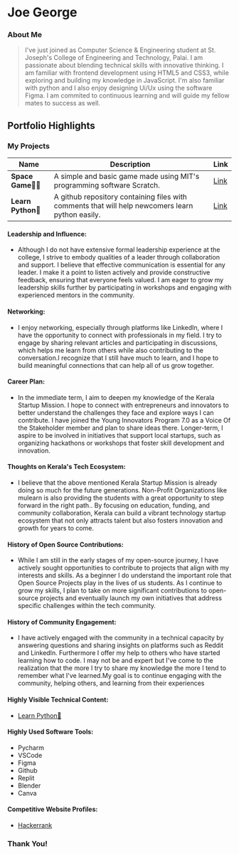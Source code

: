 # Joe George

### About Me

> I've just joined as Computer Science & Engineering student at St. Joseph's College of Engineering and Technology, Palai. I am passionate about blending technical skills with innovative thinking. I am familiar with frontend development using HTML5 and CSS3,  while exploring and building my knowledge in JavaScript. I'm also familiar with python and I also enjoy designing Ui/Ux using the software Figma. I am commited to continuous learning and will guide my fellow mates to success as well.


## Portfolio Highlights

### My Projects

| Name                | Description                                                                   | Link                                                           |
|---------------------|-------------------------------------------------------------------------------|----------------------------------------------------------------|
| **Space Game🚀🌌**   |   A simple and basic game made using MIT's programming software Scratch.      | [Link](https://scratch.mit.edu/projects/1034075497)            |
| **Learn Python🐍**   |   A github repository containing files with comments that will help newcomers learn python easily.      | [Link](https://github.com/joegeorge022/Learn-Python)           |



#### Leadership and Influence:

- Although I do not have extensive formal leadership experience at the college, I strive to embody qualities of a leader through collaboration and support. I believe that effective communication is essential for any leader. I make it a point to listen actively and provide constructive feedback, ensuring that everyone feels valued. I am eager to grow my leadership skills further by participating in workshops and engaging with experienced mentors in the community.

#### Networking:

- I enjoy networking, especially through platforms like LinkedIn, where I have the opportunity to connect with professionals in my field. I try to engage by sharing relevant articles and participating in discussions, which helps me learn from others while also contributing to the conversation.I recognize that I still have much to learn, and I hope to build meaningful connections that can help all of us grow together.

#### Career Plan:

- In the immediate term, I aim to deepen my knowledge of the Kerala Startup Mission. I hope to connect with entrepreneurs and innovators to better understand the challenges they face and explore ways I can contribute. I have joined the Young Innovators Program 7.0 as a Voice Of the Stakeholder member and plan to share ideas there. Longer-term, I aspire to be involved in initiatives that support local startups, such as organizing hackathons or workshops that foster skill development and innovation.

#### Thoughts on Kerala's Tech Ecosystem:

- I believe that the above mentioned Kerala Startup Mission is already doing so much for the future generations. Non-Profit Organizations like mulearn is also providing the students with a great opportunity to step forward in the right path.. By focusing on education, funding, and community collaboration, Kerala can build a vibrant technology startup ecosystem that not only attracts talent but also fosters innovation and growth for years to come.

#### History of Open Source Contributions:

- While I am still in the early stages of my open-source journey, I have actively sought opportunities to contribute to projects that align with my interests and skills. As a beginner I do understand the important role that Open Source Projects play in the lives of us students. As I continue to grow my skills, I plan to take on more significant contributions to open-source projects and eventually launch my own initiatives that address specific challenges within the tech community.

#### History of Community Engagement:

-  I have actively engaged with the community in a technical capacity by answering questions and sharing insights on platforms such as Reddit and LinkedIn. Furthermore I offer my help to others who have started learning how to code. I may not be and expert but I've come to the realization that the more I try to share my knowledge the more I tend to remember what I've learned.My goal is to continue engaging with the community, helping others, and learning from their experiences
  
#### Highly Visible Technical Content:

- [Learn Python🐍](https://github.com/joegeorge022/Learn-Python)

#### Highly Used Software Tools:

- Pycharm
- VSCode
- Figma
- Github
- Replit
- Blender
- Canva

#### Competitive Website Profiles:

- [Hackerrank](https://www.hackerrank.com/profile/joegeorge0222)


### Thank You!
